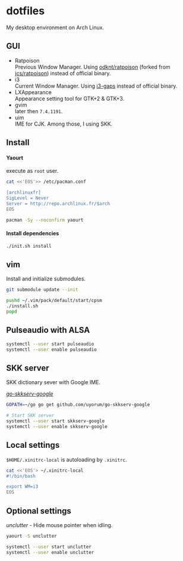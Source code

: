 # dotfiles

My desktop environment on Arch Linux.

## GUI

- Ratpoison  
    Previous Window Manager. Using [odknt/ratpoison](https://github.com/odknt/ratpoison) (forked from [jcs/ratpoison](https://github.com/jcs/ratpoison)) instead of official binary.
- i3  
    Current Window Manager. Using [i3-gaps](https://github.com/Airblader/i3) instead of official binary.
- LXAppearance  
    Appearance setting tool for GTK+2 & GTK+3.
- gvim  
    later then `7.4.1191`.
- uim  
    IME for CJK. Among those, I using SKK.

## Install

#### Yaourt

execute as `root` user.

```sh
cat <<'EOS'>> /etc/pacman.conf

[archlinuxfr]
SigLevel = Never
Server = http://repo.archlinux.fr/$arch
EOS

pacman -Sy --noconfirm yaourt
```

#### Install dependencies

```sh
./init.sh install
```

## vim

Install and initialize submodules.

```sh
git submodule update --init

pushd ~/.vim/pack/default/start/cpsm
./install.sh
popd
```

## Pulseaudio with ALSA

```sh
systemctl --user start pulseaudio
systemctl --user enable pulseaudio
```

## SKK server

SKK dictionary sever with Google IME.

*[go-skkserv-google](https://github.com/uyorum/go-skkserv-google.git)*

```sh
GOPATH=~/go go get github.com/uyorum/go-skkserv-google

# Start SKK server
systemctl --user start skkserv-google
systemctl --user enable skkserv-google
```

## Local settings

`$HOME/.xinitrc-local` is autoloading by `.xinitrc`.

```sh
cat <<'EOS'> ~/.xinitrc-local
#!/bin/bash

export WM=i3
EOS
```

## Optional settings

*unclutter* - Hide mouse pointer when idling.

```sh
yaourt -S unclutter

systemctl --user start unclutter
systemctl --user enable unclutter
```

